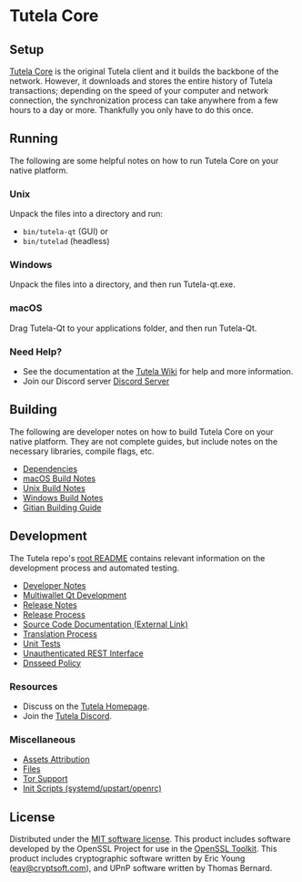 Tutela Core
=============

Setup
---------------------
[Tutela Core](https://tutela.io/) is the original Tutela client and it builds the backbone of the network. However, it downloads and stores the entire history of Tutela transactions; depending on the speed of your computer and network connection, the synchronization process can take anywhere from a few hours to a day or more. Thankfully you only have to do this once.

Running
---------------------
The following are some helpful notes on how to run Tutela Core on your native platform.

### Unix

Unpack the files into a directory and run:

- `bin/tutela-qt` (GUI) or
- `bin/tutelad` (headless)

### Windows

Unpack the files into a directory, and then run Tutela-qt.exe.

### macOS

Drag Tutela-Qt to your applications folder, and then run Tutela-Qt.

### Need Help?

* See the documentation at the [Tutela Wiki](https://github.com/tutelacrypto/)
for help and more information.
* Join our Discord server [Discord Server](https://discord.gg/dj4P8qWgbZ)

Building
---------------------
The following are developer notes on how to build Tutela Core on your native platform. They are not complete guides, but include notes on the necessary libraries, compile flags, etc.

- [Dependencies](dependencies.md)
- [macOS Build Notes](build-osx.md)
- [Unix Build Notes](build-unix.md)
- [Windows Build Notes](build-windows.md)
- [Gitian Building Guide](gitian-building.md)

Development
---------------------
The Tutela repo's [root README](/README.md) contains relevant information on the development process and automated testing.

- [Developer Notes](developer-notes.md)
- [Multiwallet Qt Development](multiwallet-qt.md)
- [Release Notes](release-notes.md)
- [Release Process](release-process.md)
- [Source Code Documentation (External Link)](https://github.com/tutelacrypto/)
- [Translation Process](translation_process.md)
- [Unit Tests](unit-tests.md)
- [Unauthenticated REST Interface](REST-interface.md)
- [Dnsseed Policy](dnsseed-policy.md)

### Resources
* Discuss on the [Tutela Homepage](https://tutela.io/).
* Join the [Tutela Discord](https://discord.gg/dj4P8qWgbZ).

### Miscellaneous
- [Assets Attribution](assets-attribution.md)
- [Files](files.md)
- [Tor Support](tor.md)
- [Init Scripts (systemd/upstart/openrc)](init.md)

License
---------------------
Distributed under the [MIT software license](/COPYING).
This product includes software developed by the OpenSSL Project for use in the [OpenSSL Toolkit](https://www.openssl.org/). This product includes
cryptographic software written by Eric Young ([eay@cryptsoft.com](mailto:eay@cryptsoft.com)), and UPnP software written by Thomas Bernard.
